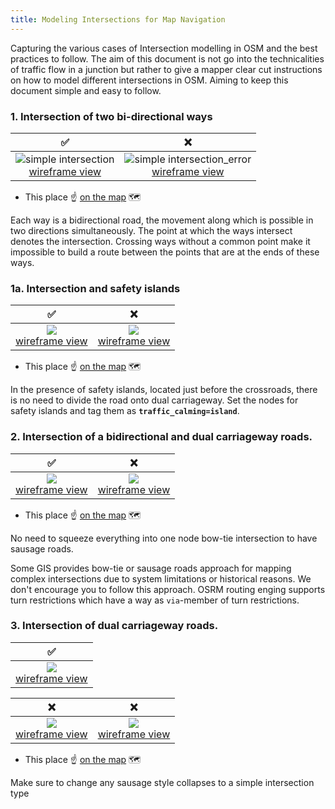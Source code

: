 ```yaml
---
title: Modeling Intersections for Map Navigation
---
```


Capturing the various cases of Intersection modelling in OSM and the best practices to follow. The aim of this document is not go into the technicalities of traffic flow in a junction but rather to give a mapper clear cut instructions on how to model different intersections in OSM. Aiming to keep this document simple and easy to follow.

### 1. Intersection of two bi-directional ways

| ✅ | ❌ |
|:---:|:---:|
| ![simple intersection]({{site.baseurl}}/images/intersection-modeling/simple_intersection.png)<br/>[wireframe view]({{site.baseurl}}/images/intersection-modeling/simpleintersectionwireframe.png) | ![simple intersection_error]({{site.baseurl}}/images/intersection-modeling/simple_intersection_error.png)<br/>[wireframe view]({{site.baseurl}}/images/intersection-modeling/simple_intersection_wireframe_error.png) |

-   This place ☝️ [on the map](https://www.openstreetmap.org/edit#map=20.00/37.75213/-122.48172) 🗺

Each way is a bidirectional road, the movement along which is possible in two directions simultaneously. The point at which the ways intersect denotes the intersection. Crossing ways without a common point make it impossible to build a route between the points that are at the ends of these ways.

### 1a. Intersection and safety islands

| ✅ | ❌ |
|:---:|:---:|
| ![]({{site.baseurl}}/images/intersection-modeling/simple_intersection_with_the_safety_islands.png)<br/>[wireframe view]({{site.baseurl}}/images/intersection-modeling/simple_intersection_with_the_safety_islands_wireframe.png) | ![]({{site.baseurl}}/images/intersection-modeling/simple_intersection_with_the_safety_islands_error.png)<br/>[wireframe view]({{site.baseurl}}/images/intersection-modeling/simple_intersection_with_the_safety_islands_wireframe_error.png) |

-   This place ☝️ [on the map](https://www.openstreetmap.org/edit#map=20.00/37.75405/-122.48078) 🗺

In the presence of safety islands, located just before the crossroads, there is no need to divide the road onto dual carriageway. Set the nodes for safety islands and tag them as **`traffic_calming=island`**.

### 2. Intersection of a bidirectional and dual carriageway roads.

| ✅ | ❌ |
|:---:|:---:|
| ![]({{site.baseurl}}/images/intersection-modeling/bi-dir_dual_carriageway_intersection.png)<br/>[wireframe view]({{site.baseurl}}/images/intersection-modeling/bi-dir_dual_carriageway_intersection_wireframe.png) | ![]({{site.baseurl}}/images/intersection-modeling/bi-dir_dual_carriageway_intersection_error.png)<br/>[wireframe view]({{site.baseurl}}/images/intersection-modeling/bi-dir_dual_carriageway_intersection_wireframe_error.png) |

-   This place ☝️ [on the map](https://www.openstreetmap.org/edit#map=20/37.75984/-122.47683) 🗺

No need to squeeze everything into one node bow-tie intersection to have sausage roads.

Some GIS provides bow-tie or sausage roads approach for mapping complex intersections due to system limitations or historical reasons. We don't encourage you to follow this approach. OSRM routing enging supports turn restrictions which have a way as `via`-member of turn restrictions.

### 3. Intersection of dual carriageway roads.

| ✅ |
|:---:|
| ![]({{site.baseurl}}/images/intersection-modeling/2x_dual_carriageway_intersection.png)<br/>[wireframe view]({{site.baseurl}}/images/intersection-modeling/2x_dual_carriageway_intersection_wireframe.png) |

| ❌ | ❌ |
|:---:|:---:|
| ![]({{site.baseurl}}/images/intersection-modeling/2x_dual_carriageway_intersection_error.png)<br/>[wireframe view]({{site.baseurl}}/images/intersection-modeling/2x_dual_carriageway_intersection_wireframe_error.png) | ![]({{site.baseurl}}/images/intersection-modeling/2x_dual_carriageway_intersection_error_1.png)<br/>[wireframe view]({{site.baseurl}}/images/intersection-modeling/2x_dual_carriageway_intersection_wireframe_error_1.png) |

-   This place ☝️ [on the map](https://www.openstreetmap.org/edit#map=19/37.73463/-122.47508) 🗺

Make sure to change any sausage style collapses to a simple intersection type
